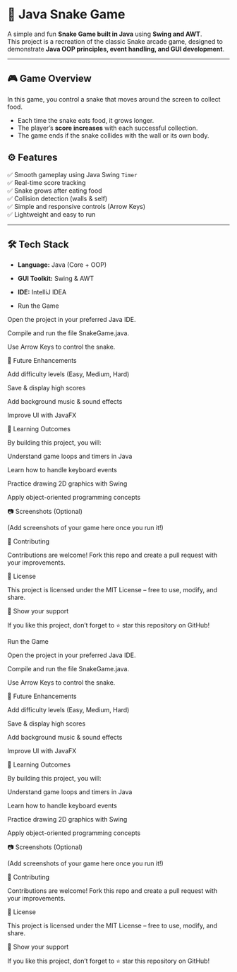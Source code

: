 # 🐍 Java Snake Game

A simple and fun **Snake Game built in Java** using **Swing and AWT**.  
This project is a recreation of the classic Snake arcade game, designed to demonstrate **Java OOP principles, event handling, and GUI development**.  

---

## 🎮 Game Overview
In this game, you control a snake that moves around the screen to collect food.  
- Each time the snake eats food, it grows longer.  
- The player’s **score increases** with each successful collection.  
- The game ends if the snake collides with the wall or its own body.  

## ⚙️ Features
✅ Smooth gameplay using Java Swing `Timer`  
✅ Real-time score tracking  
✅ Snake grows after eating food  
✅ Collision detection (walls & self)  
✅ Simple and responsive controls (Arrow Keys)  
✅ Lightweight and easy to run  

---

## 🛠️ Tech Stack
- **Language:** Java (Core + OOP)  
- **GUI Toolkit:** Swing & AWT  
- **IDE:** IntelliJ IDEA

- Run the Game

Open the project in your preferred Java IDE.

Compile and run the file SnakeGame.java.

Use Arrow Keys to control the snake.

📌 Future Enhancements

Add difficulty levels (Easy, Medium, Hard)

Save & display high scores

Add background music & sound effects

Improve UI with JavaFX

🎯 Learning Outcomes

By building this project, you will:

Understand game loops and timers in Java

Learn how to handle keyboard events

Practice drawing 2D graphics with Swing

Apply object-oriented programming concepts

📷 Screenshots (Optional)

(Add screenshots of your game here once you run it!)

🤝 Contributing

Contributions are welcome! Fork this repo and create a pull request with your improvements.

📜 License

This project is licensed under the MIT License – free to use, modify, and share.

🌟 Show your support

If you like this project, don’t forget to ⭐ star this repository on GitHub!

Run the Game

Open the project in your preferred Java IDE.

Compile and run the file SnakeGame.java.

Use Arrow Keys to control the snake.

📌 Future Enhancements

Add difficulty levels (Easy, Medium, Hard)

Save & display high scores

Add background music & sound effects

Improve UI with JavaFX

🎯 Learning Outcomes

By building this project, you will:

Understand game loops and timers in Java

Learn how to handle keyboard events

Practice drawing 2D graphics with Swing

Apply object-oriented programming concepts

📷 Screenshots (Optional)

(Add screenshots of your game here once you run it!)

🤝 Contributing

Contributions are welcome! Fork this repo and create a pull request with your improvements.

📜 License

This project is licensed under the MIT License – free to use, modify, and share.

🌟 Show your support

If you like this project, don’t forget to ⭐ star this repository on GitHub!



